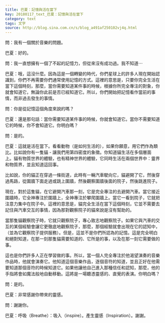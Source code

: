 ```yaml
---
title: 巴夏：記憶與活在當下
key: 20180117_text_巴夏：記憶與活在當下
category: text
tags: 文字
source: http://blog.sina.com.cn/s/blog_a491af250102vj4q.html
---
```


問：我有一個關於音樂的問題。

巴夏：好的。

問：我一直想擁有一個了不起的記憶力，但從來沒有成功過。我不知道⋯

巴夏：哦，這沒什麼。因為這是一個轉變的時代，你們星球上的許多人現在開始認識到，你們不再需要你們通常使用記憶的方式。這裡的意思是，只要你完全生活在當下這個時刻，那麼，當你需要知道某件事的時候，根據你所完全專注的對象，你就會知道它，無論你此前是否已經知道它。所以，你們開始把記憶看作當前的事情，而非過去發生的事情。

問：你是從記憶這個角度來說的嗎？

巴夏：還是那句話：當你需要知道某件事的時候，你就會知道它。當你不需要知道它的時候，你不會知道它。你明白嗎？

問：是的。

巴夏：這就是活在當下。看看動物（是如何生活的），如果你願意，用它們作為類比。比如說你有一隻貓 - 讓我們用第四密度的象徵。你知道貓生活在多個層面上。貓有物質世界的體驗，也有精神世界的體驗，它同時生活在兩個世界中：靈界和物質界，並且知道這回事。

比如說，你的貓正在穿過一條街道，此時有一輛汽車駛向它，貓避開了它，然後穿過馬路，從圍牆下面走過或跳上圍牆，然後觀察圍牆後面的院子，然後跳進院子。

現在，對於這隻貓，在它避開汽車那一刻，它是完全專注的去避開汽車。當它接近圍牆時，它全神專注於圍牆上，全神專注於攀爬圍牆上。當它一看到院子，它就把注意力集中在院子中。這裡的意思是，貓完全生活在當下這個時刻，它並不需要去記住與汽車交互的事情，因為那對觀察院子的貓來說是沒有幫助的。

當那隻貓觀察院子時，它就只觀察院子，專心致志地觀察院子。如果它與汽車的交互的某個經驗會讓它更徹底地觀察院子，那麼，那個經驗就會出現在它的認知中，（並為它觀察院子提供服務）。但是，這並不是你們所認為的記憶。這是完全明白和絕對知道，在那一刻那隻貓需要知道的、它所是的事，以及在那一刻它需要做的事。

這也是你們許多人正在學習做的事。所以，當一個人完全專注於他渴望演奏的音樂作品時，他就會演奏它。他知道這個音樂作品，逐個音符的知道，並且正好在他需要知道那個音符的時候知道它。如果他讓他自己進入那種信任和認知，那麼，他的手指將會如魔法般地自動移動。這將是一場聽憑靈感的、直覺的表演。你明白嗎？

問：是的。

巴夏：非常感謝你帶來的靈感。

問：謝謝你。

巴夏：呼吸（Breathe）：吸入（inspire）。產生靈感（Inspiration）。謝謝。
